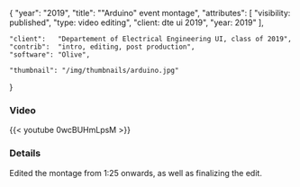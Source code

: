 {
	"year": "2019",
	"title": "\"Arduino\" event montage",
	"attributes": [
		"visibility: published",
		"type: video editing",
		"client: dte ui 2019",
		"year: 2019"
	],
	
	"client":   "Departement of Electrical Engineering UI, class of 2019",
	"contrib":  "intro, editing, post production",
	"software": "Olive",
	
	"thumbnail": "/img/thumbnails/arduino.jpg"
}
### Video
{{< youtube 0wcBUHmLpsM >}}
### Details
Edited the montage from 1:25 onwards, as well as finalizing the edit.
